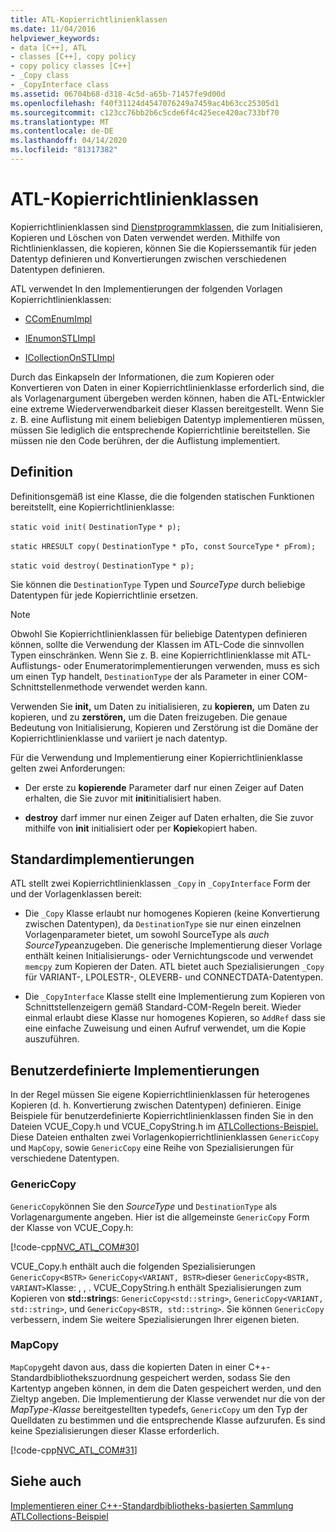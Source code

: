 ```yaml
---
title: ATL-Kopierrichtlinienklassen
ms.date: 11/04/2016
helpviewer_keywords:
- data [C++], ATL
- classes [C++], copy policy
- copy policy classes [C++]
- _Copy class
- _CopyInterface class
ms.assetid: 06704b68-d318-4c5d-a65b-71457fe9d00d
ms.openlocfilehash: f40f31124d4547076249a7459ac4b63cc25305d1
ms.sourcegitcommit: c123cc76bb2b6c5cde6f4c425ece420ac733bf70
ms.translationtype: MT
ms.contentlocale: de-DE
ms.lasthandoff: 04/14/2020
ms.locfileid: "81317382"
---
```

# <a name="atl-copy-policy-classes"></a>ATL-Kopierrichtlinienklassen

Kopierrichtlinienklassen sind [Dienstprogrammklassen,](../atl/utility-classes.md) die zum Initialisieren, Kopieren und Löschen von Daten verwendet werden. Mithilfe von Richtlinienklassen, die kopieren, können Sie die Kopierssemantik für jeden Datentyp definieren und Konvertierungen zwischen verschiedenen Datentypen definieren.

ATL verwendet In den Implementierungen der folgenden Vorlagen Kopierrichtlinienklassen:

- [CComEnumImpl](../atl/reference/ccomenumimpl-class.md)

- [IEnumonSTLImpl](../atl/reference/ienumonstlimpl-class.md)

- [ICollectionOnSTLImpl](../atl/reference/icollectiononstlimpl-class.md)

Durch das Einkapseln der Informationen, die zum Kopieren oder Konvertieren von Daten in einer Kopierrichtlinienklasse erforderlich sind, die als Vorlagenargument übergeben werden können, haben die ATL-Entwickler eine extreme Wiederverwendbarkeit dieser Klassen bereitgestellt. Wenn Sie z. B. eine Auflistung mit einem beliebigen Datentyp implementieren müssen, müssen Sie lediglich die entsprechende Kopierrichtlinie bereitstellen. Sie müssen nie den Code berühren, der die Auflistung implementiert.

## <a name="definition"></a>Definition

Definitionsgemäß ist eine Klasse, die die folgenden statischen Funktionen bereitstellt, eine Kopierrichtlinienklasse:

`static void init(` `DestinationType` `* p);`

`static HRESULT copy(` `DestinationType` `* pTo, const`  `SourceType` `* pFrom);`

`static void destroy(` `DestinationType` `* p);`

Sie können die `DestinationType` Typen und *SourceType* durch beliebige Datentypen für jede Kopierrichtlinie ersetzen.

> [!NOTE]
> Obwohl Sie Kopierrichtlinienklassen für beliebige Datentypen definieren können, sollte die Verwendung der Klassen im ATL-Code die sinnvollen Typen einschränken. Wenn Sie z. B. eine Kopierrichtlinienklasse mit ATL-Auflistungs- oder Enumeratorimplementierungen verwenden, muss es sich um einen Typ handelt, `DestinationType` der als Parameter in einer COM-Schnittstellenmethode verwendet werden kann.

Verwenden Sie **init,** um Daten zu initialisieren, zu **kopieren,** um Daten zu kopieren, und zu **zerstören,** um die Daten freizugeben. Die genaue Bedeutung von Initialisierung, Kopieren und Zerstörung ist die Domäne der Kopierrichtlinienklasse und variiert je nach datentyp.

Für die Verwendung und Implementierung einer Kopierrichtlinienklasse gelten zwei Anforderungen:

- Der erste zu **kopierende** Parameter darf nur einen Zeiger auf Daten erhalten, die Sie zuvor mit **init**initialisiert haben.

- **destroy** darf immer nur einen Zeiger auf Daten erhalten, die Sie zuvor mithilfe von **init** initialisiert oder per **Kopie**kopiert haben.

## <a name="standard-implementations"></a>Standardimplementierungen

ATL stellt zwei Kopierrichtlinienklassen `_Copy` in `_CopyInterface` Form der und der Vorlagenklassen bereit:

- Die `_Copy` Klasse erlaubt nur homogenes Kopieren (keine Konvertierung zwischen Datentypen), da `DestinationType` sie nur einen einzelnen Vorlagenparameter bietet, um sowohl SourceType als *auch SourceType*anzugeben. Die generische Implementierung dieser Vorlage enthält keinen Initialisierungs- oder Vernichtungscode und verwendet `memcpy` zum Kopieren der Daten. ATL bietet auch Spezialisierungen `_Copy` für VARIANT-, LPOLESTR-, OLEVERB- und CONNECTDATA-Datentypen.

- Die `_CopyInterface` Klasse stellt eine Implementierung zum Kopieren von Schnittstellenzeigern gemäß Standard-COM-Regeln bereit. Wieder einmal erlaubt diese Klasse nur homogenes Kopieren, so `AddRef` dass sie eine einfache Zuweisung und einen Aufruf verwendet, um die Kopie auszuführen.

## <a name="custom-implementations"></a>Benutzerdefinierte Implementierungen

In der Regel müssen Sie eigene Kopierrichtlinienklassen für heterogenes Kopieren (d. h. Konvertierung zwischen Datentypen) definieren. Einige Beispiele für benutzerdefinierte Kopierrichtlinienklassen finden Sie in den Dateien VCUE_Copy.h und VCUE_CopyString.h im [ATLCollections-Beispiel.](../overview/visual-cpp-samples.md) Diese Dateien enthalten zwei Vorlagenkopierrichtlinienklassen `GenericCopy` und `MapCopy`, sowie `GenericCopy` eine Reihe von Spezialisierungen für verschiedene Datentypen.

### <a name="genericcopy"></a>GenericCopy

`GenericCopy`können Sie den *SourceType* und `DestinationType` als Vorlagenargumente angeben. Hier ist die allgemeinste `GenericCopy` Form der Klasse von VCUE_Copy.h:

[!code-cpp[NVC_ATL_COM#30](../atl/codesnippet/cpp/atl-copy-policy-classes_1.h)]

VCUE_Copy.h enthält auch die folgenden Spezialisierungen `GenericCopy<BSTR>` `GenericCopy<VARIANT, BSTR>`dieser `GenericCopy<BSTR, VARIANT>`Klasse: , , . VCUE_CopyString.h enthält Spezialisierungen zum Kopieren von **std::string**s: `GenericCopy<std::string>`, `GenericCopy<VARIANT, std::string>`, und `GenericCopy<BSTR, std::string>`. Sie können `GenericCopy` verbessern, indem Sie weitere Spezialisierungen Ihrer eigenen bieten.

### <a name="mapcopy"></a>MapCopy

`MapCopy`geht davon aus, dass die kopierten Daten in einer C++-Standardbibliothekszuordnung gespeichert werden, sodass Sie den Kartentyp angeben können, in dem die Daten gespeichert werden, und den Zieltyp angeben. Die Implementierung der Klasse verwendet nur die von der *MapType-Klasse* bereitgestellten typedefs, `GenericCopy` um den Typ der Quelldaten zu bestimmen und die entsprechende Klasse aufzurufen. Es sind keine Spezialisierungen dieser Klasse erforderlich.

[!code-cpp[NVC_ATL_COM#31](../atl/codesnippet/cpp/atl-copy-policy-classes_2.h)]

## <a name="see-also"></a>Siehe auch

[Implementieren einer C++-Standardbibliotheks-basierten Sammlung](../atl/implementing-an-stl-based-collection.md)<br/>
[ATLCollections-Beispiel](../overview/visual-cpp-samples.md)
